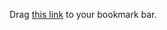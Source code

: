 

Drag <a href="javascript:(function() {var s=document.createElement('script');s.setAttribute('src','https://raw.github.com/kurtharriger/cljs-bookmarklet/master/cljs-repl.js'); document.getElementsByTagName('head')[0].appendChild(s);})();">this link</a> to your bookmark bar.
